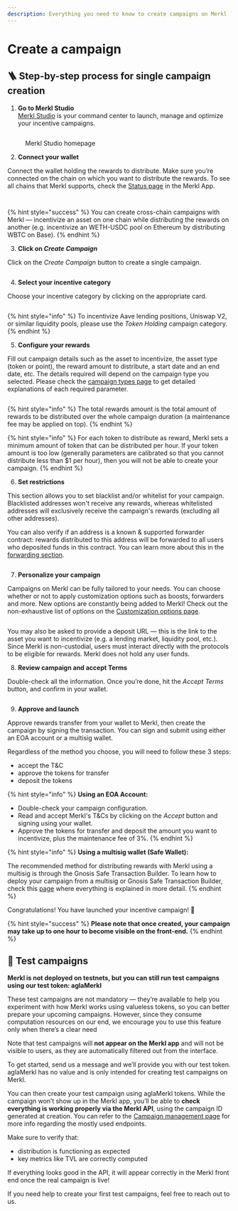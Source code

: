```yaml
---
description: Everything you need to know to create campaigns on Merkl
---
```


# Create a campaign

## 🪜 Step-by-step process for single campaign creation

1. **Go to Merkl Studio**\
   [Merkl Studio](https://studio.merkl.xyz/) is your command center to launch, manage and optimize your incentive campaigns.

<figure><img src="../.gitbook/assets/Capture d’écran 2025-06-10 à 17.41.52 1.png" alt=""><figcaption><p>Merkl Studio homepage</p></figcaption></figure>

2. **Connect your wallet**

Connect the wallet holding the rewards to distribute. Make sure you’re connected on the chain on which you want to distribute the rewards. To see all chains that Merkl supports, check the [Status page](https://app.merkl.xyz/status) in the Merkl App.

<figure><img src="../.gitbook/assets/Group 8.png" alt=""><figcaption></figcaption></figure>

<figure><img src="../.gitbook/assets/Capture d’écran 2025-06-10 à 17.42.03 1.png" alt=""><figcaption></figcaption></figure>

{% hint style="success" %}
You can create cross-chain campaigns with Merkl — incentivize an asset on one chain while distributing the rewards on another (e.g. incentivize an WETH-USDC pool on Ethereum by distributing WBTC on Base).
{% endhint %}



3. **Click on&#x20;**_**Create Campaign**_

Click on the _Create Campaign_ button to create a single campaign.

<figure><img src="../.gitbook/assets/Group 7.png" alt=""><figcaption></figcaption></figure>



4. **Select your incentive category**

Choose your incentive category by clicking on the appropriate card.

<figure><img src="../.gitbook/assets/Capture d’écran 2025-06-10 à 17.42.21 1.png" alt=""><figcaption></figcaption></figure>

{% hint style="info" %}
To incentivize Aave lending positions, Uniswap V2, or similar liquidity pools, please use the _Token Holding_ campaign category.
{% endhint %}



5. **Configure your rewards**

Fill out campaign details such as the asset to incentivize, the asset type (token or point), the reward amount to distribute, a start date and an end date, etc. The details required will depend on the campaign type you selected. Please check the [campaign types page](../merkl-mechanisms/campaign-types/) to get detailed explanations of each required parameter.

<figure><img src="../.gitbook/assets/Group 18.png" alt=""><figcaption></figcaption></figure>

{% hint style="info" %}
The total rewards amount is the total amount of rewards to be distributed over the whole campaign duration (a maintenance fee may be applied on top).
{% endhint %}

{% hint style="info" %}
For each token to distribute as reward, Merkl sets a minimum amount of token that can be distributed per hour. If your token amount is too low (generally parameters are calibrated so that you cannot distribute less than $1 per hour), then you will not be able to create your campaign.
{% endhint %}



6. **Set restrictions**

This section allows you to set blacklist and/or whitelist for your campaign. Blacklisted addresses won't receive any rewards, whereas whitelisted addresses will exclusively receive the campaign's rewards (excluding all other addresses).

You can also verify if an address is a known & supported forwarder contract: rewards distributed to this address will be forwarded to all users who deposited funds in this contract. You can learn more about this in the [forwarding section](https://docs.merkl.xyz/merkl-mechanisms/reward-forwarding).

<figure><img src="../.gitbook/assets/Group 27.png" alt=""><figcaption></figcaption></figure>



7. **Personalize your campaign**

Campaigns on Merkl can be fully tailored to your needs. You can choose whether or not to apply customization options such as boosts, forwarders and more. New options are constantly being added to Merkl! Check out the non-exhaustive list of options on the [Customization options page](../merkl-mechanisms/customization-options.md).

<figure><img src="../.gitbook/assets/Group 20.png" alt=""><figcaption></figcaption></figure>

You may also be asked to provide a deposit URL — this is the link to the asset you want to incentivize (e.g. a lending market, liquidity pool, etc.). Since Merkl is non-custodial, users must interact directly with the protocols to be eligible for rewards. Merkl does not hold any user funds.



8. **Review campaign and accept Terms**

Double-check all the information. Once you’re done, hit the _Accept Terms_ button, and confirm in your wallet.

<figure><img src="../.gitbook/assets/Group 9.png" alt=""><figcaption></figcaption></figure>



9. **Approve and launch**

Approve rewards transfer from your wallet to Merkl, then create the campaign by signing the transaction. You can sign and submit using either an EOA account or a multisig wallet.

Regardless of the method you choose, you will need to follow these 3 steps:

* accept the T\&C
* approve the tokens for transfer
* deposit the tokens

{% hint style="info" %}
**Using an EOA Account:**

* Double-check your campaign configuration.
* Read and accept Merkl's T\&Cs by clicking on the _Accept_ button and signing using your wallet.
* Approve the tokens for transfer and deposit the amount you want to incentivize, plus the maintenance fee of 3%.
{% endhint %}

{% hint style="info" %}
**Using a multisig wallet (Safe Wallet):**

The recommended method for distributing rewards with Merkl using a multisig is through the Gnosis Safe Transaction Builder. To learn how to deploy your campaign from a multisig or Gnosis Safe Transaction Builder, check this [page](broken-reference) where everything is explained in more detail.
{% endhint %}

Congratulations! You have launched your incentive campaign! 🎉

{% hint style="success" %}
**Please note that once created, your campaign may take up to one hour to become visible on the front-end.**
{% endhint %}

## 🧪 Test campaigns

**Merkl is not deployed on testnets, but you can still run test campaigns using our test token: aglaMerkl**

These test campaigns are not mandatory — they’re available to help you experiment with how Merkl works using valueless tokens, so you can better prepare your upcoming campaigns. However, since they consume computation resources on our end, we encourage you to use this feature only when there’s a clear need

Note that test campaigns will **not appear on the Merkl app** and will not be visible to users, as they are automatically filtered out from the interface.

To get started, send us a message and we’ll provide you with our test token. aglaMerkl has no value and is only intended for creating test campaigns on Merkl.

You can then create your test campaign using aglaMerkl tokens. While the campaign won’t show up in the Merkl app, you’ll be able to **check everything is working properly via the Merkl API**, using the campaign ID generated at creation. You can refer to the [Campaign management page](https://docs.merkl.xyz/distribute-with-merkl/campaign-management/) for more info regarding the mostly used endpoints.

Make sure to verify that:

* distribution is functioning as expected
* key metrics like TVL are correctly computed

If everything looks good in the API, it will appear correctly in the Merkl front end once the real campaign is live!

If you need help to create your first test campaigns, feel free to reach out to us.
